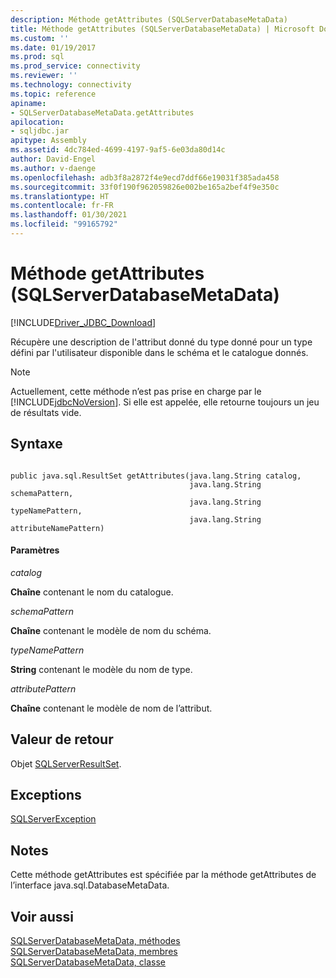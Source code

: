 ```yaml
---
description: Méthode getAttributes (SQLServerDatabaseMetaData)
title: Méthode getAttributes (SQLServerDatabaseMetaData) | Microsoft Docs
ms.custom: ''
ms.date: 01/19/2017
ms.prod: sql
ms.prod_service: connectivity
ms.reviewer: ''
ms.technology: connectivity
ms.topic: reference
apiname:
- SQLServerDatabaseMetaData.getAttributes
apilocation:
- sqljdbc.jar
apitype: Assembly
ms.assetid: 4dc784ed-4699-4197-9af5-6e03da80d14c
author: David-Engel
ms.author: v-daenge
ms.openlocfilehash: adb3f8a2872f4e9ecd7ddf66e19031f385ada458
ms.sourcegitcommit: 33f0f190f962059826e002be165a2bef4f9e350c
ms.translationtype: HT
ms.contentlocale: fr-FR
ms.lasthandoff: 01/30/2021
ms.locfileid: "99165792"
---
```

# <a name="getattributes-method-sqlserverdatabasemetadata"></a>Méthode getAttributes (SQLServerDatabaseMetaData)
[!INCLUDE[Driver_JDBC_Download](../../../includes/driver_jdbc_download.md)]

  Récupère une description de l'attribut donné du type donné pour un type défini par l'utilisateur disponible dans le schéma et le catalogue donnés.  
  
> [!NOTE]  
>  Actuellement, cette méthode n’est pas prise en charge par le [!INCLUDE[jdbcNoVersion](../../../includes/jdbcnoversion_md.md)]. Si elle est appelée, elle retourne toujours un jeu de résultats vide.  
  
## <a name="syntax"></a>Syntaxe  
  
```  
  
public java.sql.ResultSet getAttributes(java.lang.String catalog,  
                                        java.lang.String schemaPattern,  
                                        java.lang.String typeNamePattern,  
                                        java.lang.String attributeNamePattern)  
```  
  
#### <a name="parameters"></a>Paramètres  
 *catalog*  
  
 **Chaîne** contenant le nom du catalogue.  
  
 *schemaPattern*  
  
 **Chaîne** contenant le modèle de nom du schéma.  
  
 *typeNamePattern*  
  
 **String** contenant le modèle du nom de type.  
  
 *attributePattern*  
  
 **Chaîne** contenant le modèle de nom de l’attribut.  
  
## <a name="return-value"></a>Valeur de retour  
 Objet [SQLServerResultSet](../../../connect/jdbc/reference/sqlserverresultset-class.md).  
  
## <a name="exceptions"></a>Exceptions  
 [SQLServerException](../../../connect/jdbc/reference/sqlserverexception-class.md)  
  
## <a name="remarks"></a>Notes  
 Cette méthode getAttributes est spécifiée par la méthode getAttributes de l’interface java.sql.DatabaseMetaData.  
  
## <a name="see-also"></a>Voir aussi  
 [SQLServerDatabaseMetaData, méthodes](../../../connect/jdbc/reference/sqlserverdatabasemetadata-methods.md)   
 [SQLServerDatabaseMetaData, membres](../../../connect/jdbc/reference/sqlserverdatabasemetadata-members.md)   
 [SQLServerDatabaseMetaData, classe](../../../connect/jdbc/reference/sqlserverdatabasemetadata-class.md)  
  
  
